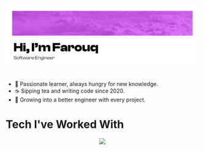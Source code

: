 <img src = "https://github.com/far0uq/far0uq/blob/main/github_header.png">

#

- 💪 Passionate learner, always hungry for new knowledge.
- ☕ Sipping tea and writing code since 2020.
- 🌱 Growing into a better engineer with every project.

# Tech I've Worked With
<p align="center">
  <a href="https://skillicons.dev">
    <img src="https://skillicons.dev/icons?i=latex,figma,sass,bootstrap,javascript,typescript,react,astro,nodejs,express,nextjs,remix,jest,python,django,flask,solidity,mongodb,mysql,postman,docker,aws,kubernetes,github,netlify,vercel&perline=13" />
  </a>
</p>
